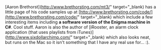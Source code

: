 [Aaron Brethorst](http://www.brethorsting.com/mt3/" target="_blank) has a little page of his code samples up at [http://www.brethorsting.com/code/](http://www.brethorsting.com/code/" target="_blank) which include a few interesting items including **a software version of the Enigma machine in C#**. Cool stuff. Aaron is also the author of [iRooster, an alarm clock application (that uses playlists from iTunes)](http://www.sixdollarchimp.com/" target="_blank) which also looks neat, but runs on the Mac so it isn't something that I have any real use for... :).